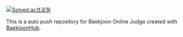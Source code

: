 [![Solved.ac프로필](http://mazassumnida.wtf/api/v2/generate_badge?boj=mango911)](https://solved.ac/mango911)

This is a auto push repository for Baekjoon Online Judge created with [BaekjoonHub](https://github.com/BaekjoonHub/BaekjoonHub).
